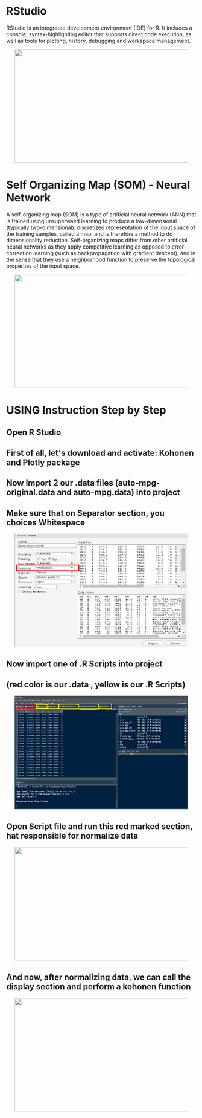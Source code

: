 # RStudio
RStudio is an integrated development environment (IDE) for R. It includes a console, syntax-highlighting editor that supports direct code execution, as well as tools for plotting, history, debugging and workspace management.

<p align="center">
    <img width="460" height="300" src="https://rc2e.com/images_v2/ricons.png">
</p>


# Self Organizing Map (SOM) - Neural Network
A self-organizing map (SOM) is a type of artificial neural network (ANN) that is trained using
unsupervised learning to produce a low-dimensional (typically two-dimensional), discretized representation 
of the input space of the training samples, called a map, and is therefore a method to do dimensionality reduction. 
Self-organizing maps differ from other artificial neural networks as they apply competitive learning as opposed to
error-correction learning (such as backpropagation with gradient descent), and in the sense that they use a neighborhood
function to preserve the topological properties of the input space.

<p align="center">
    <img width="460" height="300" src="https://www.mathworks.com/matlabcentral/mlc-downloads/downloads/submissions/46481/versions/1/screenshot.jpg">
</p>

#  USING Instruction Step by Step
 
## Open R Studio

## First of all, let's download and activate: Kohonen and Plotly package
 
## Now Import 2 our .data files (auto-mpg-original.data and auto-mpg.data) into project

## Make sure that on Separator section, you choices Whitespace 

<p align="center">
    <img width="460" height="300" src="Steps/Importing.png">
</p>

## Now import one of .R Scripts into project
## (red color is our .data , yellow is our .R Scripts)

<p align="center">
    <img width="460" height="300" src="Steps/1-Open.png">
</p>

## Open Script file and run this red marked section, hat responsible for normalize data

<p align="center">
    <img width="460" height="300" src="Steps/2-Open.png">
</p>

## And now, after normalizing data, we can call the display section and perform a kohonen function

<p align="center">
    <img width="460" height="300" src="Steps/3-Open.png">
</p>

